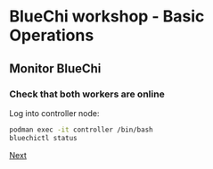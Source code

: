 # BlueChi workshop - Basic Operations

## Monitor BlueChi

### Check that both workers are online

Log into controller node:

```bash
podman exec -it controller /bin/bash
bluechictl status
```

[Next](3.DEPLOY_APPLICATION.md)